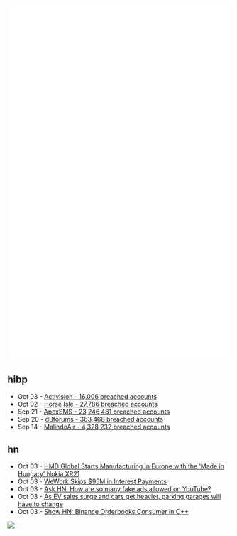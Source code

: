![Metrics](https://raw.githubusercontent.com/phixion/phixion/master/metrics.svg)

## hibp

<!--
for https://github.com/phixion/phixion/blob/main/.github/workflows/feeds.yml
-->
<!--START_SECTION:haveibeenpwnd-->
- Oct 03 - [Activision - 16,006 breached accounts](https://haveibeenpwned.com/PwnedWebsites#Activision)
- Oct 02 - [Horse Isle - 27,786 breached accounts](https://haveibeenpwned.com/PwnedWebsites#HorseIsle)
- Sep 21 - [ApexSMS - 23,246,481 breached accounts](https://haveibeenpwned.com/PwnedWebsites#ApexSMS)
- Sep 20 - [dBforums - 363,468 breached accounts](https://haveibeenpwned.com/PwnedWebsites#dBforums)
- Sep 14 - [MalindoAir - 4,328,232 breached accounts](https://haveibeenpwned.com/PwnedWebsites#MalindoAir)
<!--END_SECTION:haveibeenpwnd-->

## hn

<!--
for https://github.com/phixion/phixion/blob/main/.github/workflows/feeds.yml
-->
<!--START_SECTION:hn-->
- Oct 03 - [HMD Global Starts Manufacturing in Europe with the ‘Made in Hungary’ Nokia XR21](https://techcrunch.com/2023/10/03/nokia-hmd-global-europe-smartphone/)
- Oct 03 - [WeWork Skips $95M in Interest Payments](https://www.nytimes.com/2023/10/02/business/wework-misses-interest-payments.html)
- Oct 03 - [Ask HN: How are so many fake ads allowed on YouTube?](https://news.ycombinator.com/item?id=37750170)
- Oct 03 - [As EV sales surge and cars get heavier, parking garages will have to change](https://www.cnbc.com/2023/10/03/as-ev-sales-surge-and-cars-get-heavier-parking-garages-have-to-change.html)
- Oct 03 - [Show HN: Binance Orderbooks Consumer in C++](https://github.com/xreptoid/viperfish)
<!--END_SECTION:hn-->

<!--
for https://yhype.me
-->
![](https://hit.yhype.me/github/profile?user_id=13013670)
